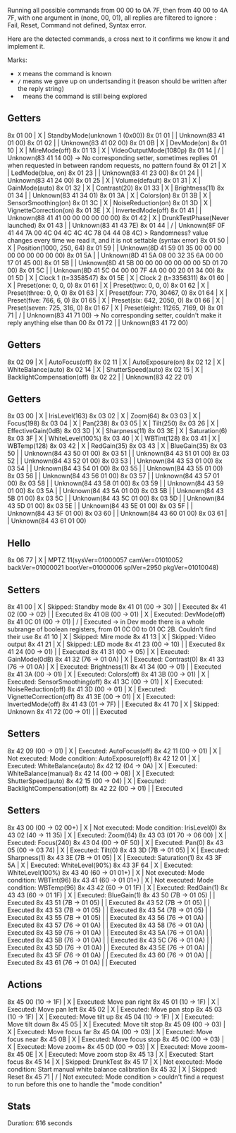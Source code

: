 Running all possible commands from 00 00 to 0A 7F, then from 40 00 to 4A 7F, with one argument in (none, 00, 01), all replies are filtered to ignore : Fail, Reset, Command not defined, Syntax error.

Here are the detected commands, a cross next to it confirms we know it and implement it.

Marks:

- `X` means the command is known
- `/` means we gave up on undertsanding it (reason should be written after the reply string)
- ` ` means the command is still being explored


Getters
-------
8x 01 00                  | X | StandbyMode(unknown 1 (0x00))
8x 01 01                  |   | Unknown(83 41 01 00)
8x 01 02                  |   | Unknown(83 41 02 00)
8x 01 0B                  | X | DevMode(on)
8x 01 10                  | X | MireMode(off)
8x 01 13                  | X | VideoOutputMode(1080p)
8x 01 14                  | / | Unknown(83 41 14 00) -> No corresponding setter, sometimes replies 01 when requested in between random requests, no pattern found
8x 01 21                  | X | LedMode(blue, on)
8x 01 23                  |   | Unknown(83 41 23 00)
8x 01 24                  |   | Unknown(83 41 24 00)
8x 01 25                  | X | Volume(default)
8x 01 31                  | X | GainMode(auto)
8x 01 32                  | X | Contrast(20)
8x 01 33                  | X | Brightness(11)
8x 01 34                  |   | Unknown(83 41 34 01)
8x 01 3A                  | X | Colors(on)
8x 01 3B                  | X | SensorSmoothing(on)
8x 01 3C                  | X | NoiseReduction(on)
8x 01 3D                  | X | VignetteCorrection(on)
8x 01 3E                  | X | InvertedMode(off)
8x 01 41                  |   | Unknown(88 41 41 00 00 00 00 00 00)
8x 01 42                  | X | DrunkTestPhase(Never launched)
8x 01 43                  |   | Unknown(83 41 43 7E)
8x 01 44                  | / | Unknown(8F 0F 41 44 7A 00 4C 04 4C 4C 4C 78 04 44 08 4C) > Randomness? value changes every time we read it, and it is not settable (syntax error)
8x 01 50                  | X | Position(1000, 250, 64)
8x 01 59                  |   | Unknown(8D 41 59 01 35 00 00 00 00 00 00 00 00 00)
8x 01 5A                  |   | Unknown(8D 41 5A 08 00 32 35 6A 00 00 17 01 45 00)
8x 01 5B                  |   | Unknown(8D 41 5B 00 00 00 00 00 00 00 5D 01 70 00)
8x 01 5C                  |   | Unknown(8D 41 5C 04 00 00 7F 4A 00 00 20 01 34 00)
8x 01 5D                  | X | Clock 1 (t=3358547)
8x 01 5E                  | X | Clock 2 (t=3356311)
8x 01 60                  | X | Preset(one: 0, 0, 0)
8x 01 61                  | X | Preset(two: 0, 0, 0)
8x 01 62                  | X | Preset(three: 0, 0, 0)
8x 01 63                  | X | Preset(four: 770, 30467, 0)
8x 01 64                  | X | Preset(five: 766, 6, 0)
8x 01 65                  | X | Preset(six: 642, 2050, 0)
8x 01 66                  | X | Preset(seven: 725, 316, 0)
8x 01 67                  | X | Preset(eight: 11265, 7169, 0)
8x 01 71                  | / | Unknown(83 41 71 00) -> No corresponding setter, couldn't make it reply anything else than 00
8x 01 72                  |   | Unknown(83 41 72 00)


Getters
-------
8x 02 09                  | X | AutoFocus(off)
8x 02 11                  | X | AutoExposure(on)
8x 02 12                  | X | WhiteBalance(auto)
8x 02 14                  | X | ShutterSpeed(auto)
8x 02 15                  | X | BacklightCompensation(off)
8x 02 22                  |   | Unknown(83 42 22 01)


Getters
-------
8x 03 00                  | X | IrisLevel(163)
8x 03 02                  | X | Zoom(64)
8x 03 03                  | X | Focus(198)
8x 03 04                  | X | Pan(238)
8x 03 05                  | X | Tilt(250)
8x 03 26                  | X | EffectiveGain(0dB)
8x 03 3D                  | X | Sharpness(11)
8x 03 3E                  | X | Saturation(6)
8x 03 3F                  | X | WhiteLevel(100%)
8x 03 40                  | X | WBTint(128)
8x 03 41                  | X | WBTemp(128)
8x 03 42                  | X | RedGain(35)
8x 03 43                  | X | BlueGain(35)
8x 03 50                  |   | Unknown(84 43 50 01 00)
8x 03 51                  |   | Unknown(84 43 51 01 00)
8x 03 52                  |   | Unknown(84 43 52 01 00)
8x 03 53                  |   | Unknown(84 43 53 01 00)
8x 03 54                  |   | Unknown(84 43 54 01 00)
8x 03 55                  |   | Unknown(84 43 55 01 00)
8x 03 56                  |   | Unknown(84 43 56 01 00)
8x 03 57                  |   | Unknown(84 43 57 01 00)
8x 03 58                  |   | Unknown(84 43 58 01 00)
8x 03 59                  |   | Unknown(84 43 59 01 00)
8x 03 5A                  |   | Unknown(84 43 5A 01 00)
8x 03 5B                  |   | Unknown(84 43 5B 01 00)
8x 03 5C                  |   | Unknown(84 43 5C 01 00)
8x 03 5D                  |   | Unknown(84 43 5D 01 00)
8x 03 5E                  |   | Unknown(84 43 5E 01 00)
8x 03 5F                  |   | Unknown(84 43 5F 01 00)
8x 03 60                  |   | Unknown(84 43 60 01 00)
8x 03 61                  |   | Unknown(84 43 61 01 00)


Hello
-----
8x 06 77                  | X | MPTZ 11(sysVer=01000057 camVer=01010052 backVer=01000021 bootVer=01000006 splVer=2950 pkgVer=01010048)


Setters
-------
8x 41 00                  | X | Skipped: Standby mode
8x 41 01 (00 -> 30)       |   | Executed
8x 41 02 (00 -> 02)       |   | Executed
8x 41 0B (00 -> 01)       | X | Executed: DevMode(off)
8x 41 0C 01 (00 -> 01)    | / | Executed -> in Dev mode there is a whole subrange of boolean registers, from 01 0C 00 to 01 0C 2B. Couldn't find their use
8x 41 10                  | X | Skipped: Mire mode
8x 41 13                  | X | Skipped: Video output
8x 41 21                  | X | Skipped: LED mode
8x 41 23 (00 -> 10)       |   | Executed
8x 41 24 (00 -> 01)       |   | Executed
8x 41 31 (00 -> 05)       | X | Executed: GainMode(0dB)
8x 41 32 (76 -> 01 0A)    | X | Executed: Contrast(0)
8x 41 33 (76 -> 01 0A)    | X | Executed: Brightness(1)
8x 41 34 (00 -> 01)       |   | Executed
8x 41 3A (00 -> 01)       | X | Executed: Colors(off)
8x 41 3B (00 -> 01)       | X | Executed: SensorSmoothing(off)
8x 41 3C (00 -> 01)       | X | Executed: NoiseReduction(off)
8x 41 3D (00 -> 01)       | X | Executed: VignetteCorrection(off)
8x 41 3E (00 -> 01)       | X | Executed: InvertedMode(off)
8x 41 43 (01 -> 7F)       |   | Executed
8x 41 70                  | X | Skipped: Unknown
8x 41 72 (00 -> 01)       |   | Executed


Setters
-------
8x 42 09 (00 -> 01)       | X | Executed: AutoFocus(off)
8x 42 11 (00 -> 01)       | X | Not executed: Mode condition: AutoExposure(off)
8x 42 12 01               | X | Executed: WhiteBalance(auto)
8x 42 12 (04 -> 0A)       | X | Executed: WhiteBalance(manual)
8x 42 14 (00 -> 08)       | X | Executed: ShutterSpeed(auto)
8x 42 15 (00 -> 04)       | X | Executed: BacklightCompensation(off)
8x 42 22 (00 -> 01)       |   | Executed


Setters
-------
8x 43 00 (00 -> 02 00+)   | X | Not executed: Mode condition: IrisLevel(0)
8x 43 02 (40 -> 11 35)    | X | Executed: Zoom(64)
8x 43 03 (01 70 -> 06 00) | X | Executed: Focus(240)
8x 43 04 (00 -> 0F 50)    | X | Executed: Pan(0)
8x 43 05 (00 -> 03 74)    | X | Executed: Tilt(0)
8x 43 3D (7B -> 01 05)    | X | Executed: Sharpness(1)
8x 43 3E (7B -> 01 05)    | X | Executed: Saturation(1)
8x 43 3F 5A               | X | Executed: WhiteLevel(90%)
8x 43 3F 64               | X | Executed: WhiteLevel(100%)
8x 43 40 (60 -> 01 01+)   | X | Not executed: Mode condition: WBTint(96)
8x 43 41 (60 -> 01 01+)   | X | Not executed: Mode condition: WBTemp(96)
8x 43 42 (60 -> 01 1F)    | X | Executed: RedGain(1)
8x 43 43 (60 -> 01 1F)    | X | Executed: BlueGain(1)
8x 43 50 (7B -> 01 05)    |   | Executed
8x 43 51 (7B -> 01 05)    |   | Executed
8x 43 52 (7B -> 01 05)    |   | Executed
8x 43 53 (7B -> 01 05)    |   | Executed
8x 43 54 (7B -> 01 05)    |   | Executed
8x 43 55 (7B -> 01 05)    |   | Executed
8x 43 56 (76 -> 01 0A)    |   | Executed
8x 43 57 (76 -> 01 0A)    |   | Executed
8x 43 58 (76 -> 01 0A)    |   | Executed
8x 43 59 (76 -> 01 0A)    |   | Executed
8x 43 5A (76 -> 01 0A)    |   | Executed
8x 43 5B (76 -> 01 0A)    |   | Executed
8x 43 5C (76 -> 01 0A)    |   | Executed
8x 43 5D (76 -> 01 0A)    |   | Executed
8x 43 5E (76 -> 01 0A)    |   | Executed
8x 43 5F (76 -> 01 0A)    |   | Executed
8x 43 60 (76 -> 01 0A)    |   | Executed
8x 43 61 (76 -> 01 0A)    |   | Executed


Actions
-------
8x 45 00 (10 -> 1F)       | X | Executed: Move pan right
8x 45 01 (10 -> 1F)       | X | Executed: Move pan left
8x 45 02                  | X | Executed: Move pan stop
8x 45 03 (10 -> 1F)       | X | Executed: Move tilt up
8x 45 04 (10 -> 1F)       | X | Executed: Move tilt down
8x 45 05                  | X | Executed: Move tilt stop
8x 45 09 (00 -> 03)       | X | Executed: Move focus far
8x 45 0A (00 -> 03)       | X | Executed: Move focus near
8x 45 0B                  | X | Executed: Move focus stop
8x 45 0C (00 -> 03)       | X | Executed: Move zoom+
8x 45 0D (00 -> 03)       | X | Executed: Move zoom-
8x 45 0E                  | X | Executed: Move zoom stop
8x 45 13                  | X | Executed: Start focus
8x 45 14                  | X | Skipped: DrunkTest
8x 45 17                  | X | Not executed: Mode condition: Start manual white balance calibration
8x 45 32                  | X | Skipped: Reset
8x 45 71                  | / | Not executed: Mode condition > couldn't find a request to run before this one to handle the "mode condition"


Stats
-----
Duration: 616 seconds
